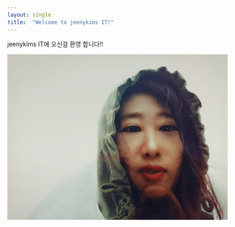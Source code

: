 ```yaml
---
layout: single
title:  "Welcome to jeenykims IT!"
---
```


jeenykims IT에 오신걸 환영 합니다!!

![h1](./assets/h1-1708154919625-12.jpg)
